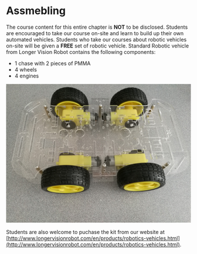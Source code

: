 # Assmebling

The course content for this entire chapter is **NOT** to be disclosed. Students are encouraged to take our course on-site and learn to build up their own automated vehicles. Students who take our courses about robotic vehicles on-site will be given a **FREE** set of robotic vehicle. Standard Robotic vehicle from Longer Vision Robot contains the following components:
* 1 chase with 2 pieces of PMMA
* 4 wheels
* 4 engines

![Image](./roboticvehicle.jpg)

Students are also welcome to puchase the kit from our website at [http://www.longervisionrobot.com/en/products/robotics-vehicles.html](http://www.longervisionrobot.com/en/products/robotics-vehicles.html).
